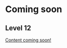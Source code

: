 # Coming soon
## Level 12
[Content coming soon!](https://youtu.be/xaPepCVepCg "Congrats! You've found an easter egg. :-)")
